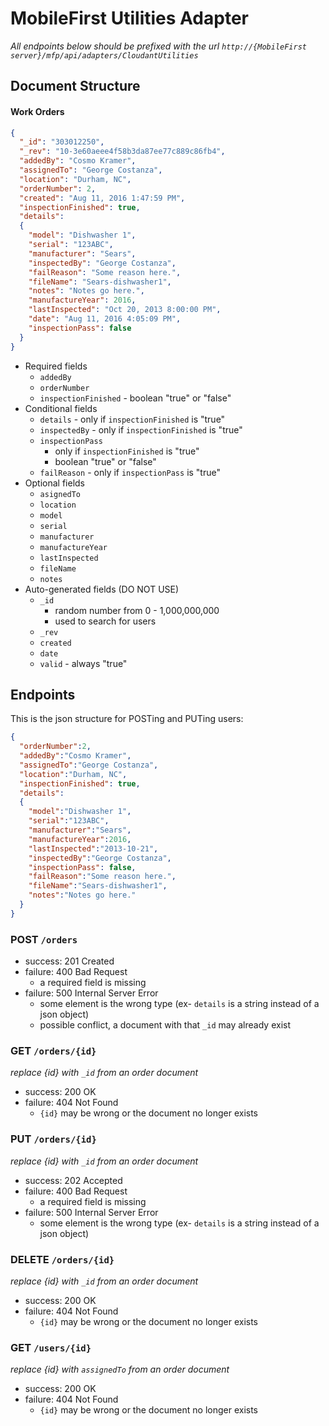 # MobileFirst Utilities Adapter

*All endpoints below should be prefixed with the url `http://{MobileFirst server}/mfp/api/adapters/CloudantUtilities`*

## Document Structure

#### Work Orders

```json
{
  "_id": "303012250",
  "_rev": "10-3e60aeee4f58b3da87ee77c889c86fb4",
  "addedBy": "Cosmo Kramer",
  "assignedTo": "George Costanza",
  "location": "Durham, NC",
  "orderNumber": 2,
  "created": "Aug 11, 2016 1:47:59 PM",
  "inspectionFinished": true,
  "details": 
  {
    "model": "Dishwasher 1",
    "serial": "123ABC",
    "manufacturer": "Sears",
    "inspectedBy": "George Costanza",
    "failReason": "Some reason here.",
    "fileName": "Sears-dishwasher1",
    "notes": "Notes go here.",
    "manufactureYear": 2016,
    "lastInspected": "Oct 20, 2013 8:00:00 PM",
    "date": "Aug 11, 2016 4:05:09 PM",
    "inspectionPass": false
  }
}
```
- Required fields
	- `addedBy`
	- `orderNumber` 
	- `inspectionFinished` - boolean "true" or "false"
- Conditional fields
	- `details` - only if `inspectionFinished` is "true"
	- `inspectedBy` - only if `inspectionFinished` is "true"
	- `inspectionPass` 
		- only if `inspectionFinished` is "true"
		- boolean "true" or "false"
	- `failReason` - only if `inspectionPass` is "true"
- Optional fields
	- `asignedTo`
	- `location`
	- `model`
	- `serial`
	- `manufacturer`
	- `manufactureYear`
	- `lastInspected`
	- `fileName`
	- `notes`
- Auto-generated fields (DO NOT USE)
	- `_id` 
		- random number from 0 - 1,000,000,000 
		- used to search for users
	- `_rev`
	- `created`
	- `date`
	- `valid` - always "true" 

## Endpoints

This is the json structure for POSTing and PUTing users: 

```json
{
  "orderNumber":2,
  "addedBy":"Cosmo Kramer",
  "assignedTo":"George Costanza",
  "location":"Durham, NC",
  "inspectionFinished": true,
  "details":
  {
    "model":"Dishwasher 1",
    "serial":"123ABC",
    "manufacturer":"Sears",
    "manufactureYear":2016,
    "lastInspected":"2013-10-21",
    "inspectedBy":"George Costanza",
    "inspectionPass": false,
    "failReason":"Some reason here.",
    "fileName":"Sears-dishwasher1",
    "notes":"Notes go here."
  }
}
```

### POST `/orders`
- success: 201 Created
- failure: 400 Bad Request
	- a required field is missing
- failure: 500 Internal Server Error
	- some element is the wrong type (ex- `details` is a string instead of a json object)
	- possible conflict, a document with that `_id` may already exist

### GET `/orders/{id}`
*replace {id} with `_id` from an order document*

- success: 200 OK
- failure: 404 Not Found
	- `{id}` may be wrong or the document no longer exists

### PUT `/orders/{id}`
*replace {id} with `_id` from an order document*

- success: 202 Accepted
- failure: 400 Bad Request
	- a required field is missing
- failure: 500 Internal Server Error
	- some element is the wrong type (ex- `details` is a string instead of a json object)

### DELETE `/orders/{id}`
*replace {id} with `_id` from an order document*

- success: 200 OK
- failure: 404 Not Found
	- `{id}` may be wrong or the document no longer exists

	
### GET `/users/{id}`
*replace {id} with `assignedTo` from an order document*

- success: 200 OK
- failure: 404 Not Found
	- `{id}` may be wrong or the document no longer exists